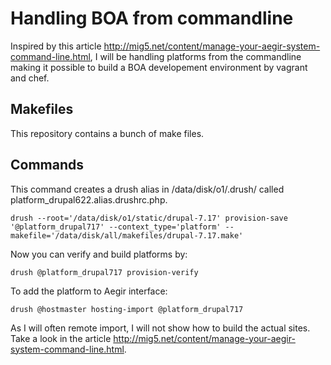Handling BOA from commandline
==

Inspired by this article http://mig5.net/content/manage-your-aegir-system-command-line.html, I will be handling platforms from the commandline making it possible to build a BOA developement environment by vagrant and chef.

Makefiles
--

This repository contains a bunch of make files.

Commands
--

This command creates a drush alias in /data/disk/o1/.drush/ called platform_drupal622.alias.drushrc.php.

    drush --root='/data/disk/o1/static/drupal-7.17' provision-save '@platform_drupal717' --context_type='platform' --makefile='/data/disk/all/makefiles/drupal-7.17.make'

Now you can verify and build platforms by:

    drush @platform_drupal717 provision-verify

To add the platform to Aegir interface:

    drush @hostmaster hosting-import @platform_drupal717

As I will often remote import, I will not show how to build the actual sites. Take a look in the article http://mig5.net/content/manage-your-aegir-system-command-line.html.
